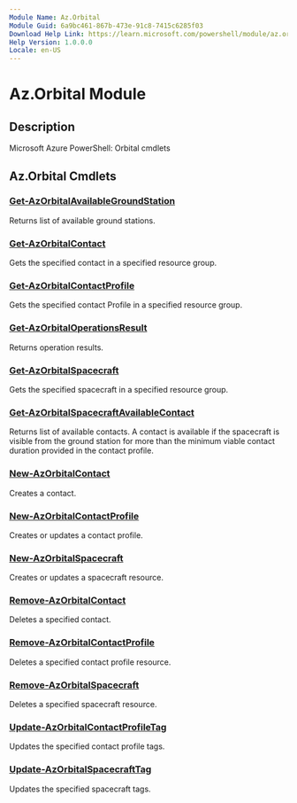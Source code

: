 ```yaml
---
Module Name: Az.Orbital
Module Guid: 6a9bc461-867b-473e-91c8-7415c6285f03
Download Help Link: https://learn.microsoft.com/powershell/module/az.orbital
Help Version: 1.0.0.0
Locale: en-US
---
```


# Az.Orbital Module
## Description
Microsoft Azure PowerShell: Orbital cmdlets

## Az.Orbital Cmdlets
### [Get-AzOrbitalAvailableGroundStation](Get-AzOrbitalAvailableGroundStation.md)
Returns list of available ground stations.

### [Get-AzOrbitalContact](Get-AzOrbitalContact.md)
Gets the specified contact in a specified resource group.

### [Get-AzOrbitalContactProfile](Get-AzOrbitalContactProfile.md)
Gets the specified contact Profile in a specified resource group.

### [Get-AzOrbitalOperationsResult](Get-AzOrbitalOperationsResult.md)
Returns operation results.

### [Get-AzOrbitalSpacecraft](Get-AzOrbitalSpacecraft.md)
Gets the specified spacecraft in a specified resource group.

### [Get-AzOrbitalSpacecraftAvailableContact](Get-AzOrbitalSpacecraftAvailableContact.md)
Returns list of available contacts.
A contact is available if the spacecraft is visible from the ground station for more than the minimum viable contact duration provided in the contact profile.

### [New-AzOrbitalContact](New-AzOrbitalContact.md)
Creates a contact.

### [New-AzOrbitalContactProfile](New-AzOrbitalContactProfile.md)
Creates or updates a contact profile.

### [New-AzOrbitalSpacecraft](New-AzOrbitalSpacecraft.md)
Creates or updates a spacecraft resource.

### [Remove-AzOrbitalContact](Remove-AzOrbitalContact.md)
Deletes a specified contact.

### [Remove-AzOrbitalContactProfile](Remove-AzOrbitalContactProfile.md)
Deletes a specified contact profile resource.

### [Remove-AzOrbitalSpacecraft](Remove-AzOrbitalSpacecraft.md)
Deletes a specified spacecraft resource.

### [Update-AzOrbitalContactProfileTag](Update-AzOrbitalContactProfileTag.md)
Updates the specified contact profile tags.

### [Update-AzOrbitalSpacecraftTag](Update-AzOrbitalSpacecraftTag.md)
Updates the specified spacecraft tags.

